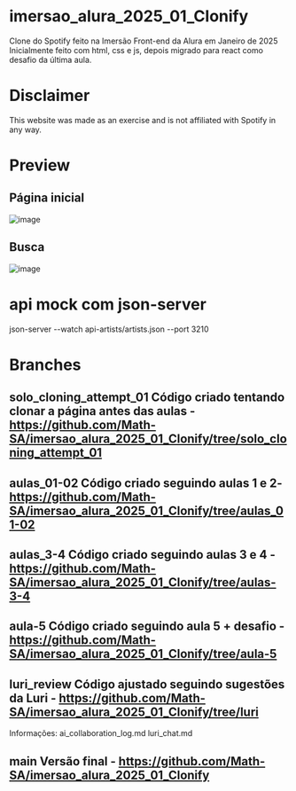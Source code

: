 # imersao_alura_2025_01_Clonify
Clone do Spotify feito na Imersão Front-end da Alura em Janeiro de 2025
Inicialmente feito com html, css e js, depois migrado para react como desafio da última aula.

# Disclaimer
This website was made as an exercise and is not affiliated with Spotify in any way.

# Preview
## Página inicial
![image](https://github.com/user-attachments/assets/3e13d3b3-c0f9-4236-b2ed-30e4b55ec2c6)


## Busca
![image](https://github.com/user-attachments/assets/5f50f98b-8ccb-4057-9bd3-270f96deba1a)


# api mock com json-server
json-server --watch api-artists/artists.json --port 3210

# Branches
## solo_cloning_attempt_01 Código criado tentando clonar a página antes das aulas - https://github.com/Math-SA/imersao_alura_2025_01_Clonify/tree/solo_cloning_attempt_01

## aulas_01-02 Código criado seguindo aulas 1 e 2- https://github.com/Math-SA/imersao_alura_2025_01_Clonify/tree/aulas_01-02

## aulas_3-4 Código criado seguindo aulas 3 e 4 - https://github.com/Math-SA/imersao_alura_2025_01_Clonify/tree/aulas-3-4

## aula-5 Código criado seguindo aula 5 + desafio - https://github.com/Math-SA/imersao_alura_2025_01_Clonify/tree/aula-5

## luri_review Código ajustado seguindo sugestões da Luri - https://github.com/Math-SA/imersao_alura_2025_01_Clonify/tree/luri
Informações: 
ai_collaboration_log.md 
luri_chat.md


## main Versão final - https://github.com/Math-SA/imersao_alura_2025_01_Clonify
